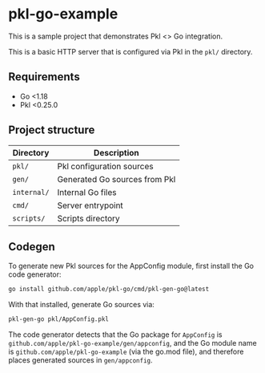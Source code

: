 # pkl-go-example

This is a sample project that demonstrates Pkl <> Go integration.

This is a basic HTTP server that is configured via Pkl in the `pkl/` directory.

## Requirements

* Go <1.18
* Pkl <0.25.0

## Project structure

| Directory   | Description                   |
|-------------|-------------------------------|
| `pkl/`      | Pkl configuration sources     |
| `gen/`      | Generated Go sources from Pkl |
| `internal/` | Internal Go files             |
| `cmd/`      | Server entrypoint             |
| `scripts/`  | Scripts directory             |

## Codegen

To generate new Pkl sources for the AppConfig module, first install the Go code generator:

```bash
go install github.com/apple/pkl-go/cmd/pkl-gen-go@latest
```

With that installed, generate Go sources via:

```bash
pkl-gen-go pkl/AppConfig.pkl
```

The code generator detects that the Go package for `AppConfig` is
`github.com/apple/pkl-go-example/gen/appconfig`, and the Go module name is
`github.com/apple/pkl-go-example` (via the go.mod file), and therefore places generated
sources in `gen/appconfig`.
